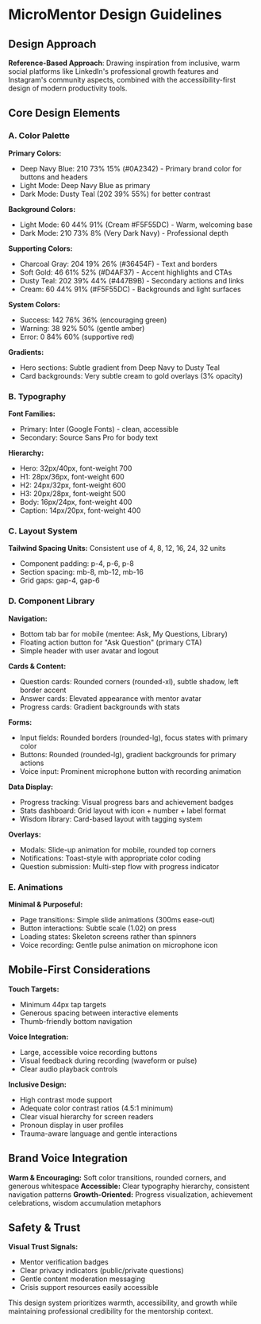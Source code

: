 # MicroMentor Design Guidelines

## Design Approach
**Reference-Based Approach**: Drawing inspiration from inclusive, warm social platforms like LinkedIn's professional growth features and Instagram's community aspects, combined with the accessibility-first design of modern productivity tools.

## Core Design Elements

### A. Color Palette
**Primary Colors:**
- Deep Navy Blue: 210 73% 15% (#0A2342) - Primary brand color for buttons and headers
- Light Mode: Deep Navy Blue as primary
- Dark Mode: Dusty Teal (202 39% 55%) for better contrast

**Background Colors:**
- Light Mode: 60 44% 91% (Cream #F5F55DC) - Warm, welcoming base
- Dark Mode: 210 73% 8% (Very Dark Navy) - Professional depth

**Supporting Colors:**
- Charcoal Gray: 204 19% 26% (#36454F) - Text and borders
- Soft Gold: 46 61% 52% (#D4AF37) - Accent highlights and CTAs
- Dusty Teal: 202 39% 44% (#447B9B) - Secondary actions and links
- Cream: 60 44% 91% (#F5F55DC) - Backgrounds and light surfaces

**System Colors:**
- Success: 142 76% 36% (encouraging green)
- Warning: 38 92% 50% (gentle amber)
- Error: 0 84% 60% (supportive red)

**Gradients:**
- Hero sections: Subtle gradient from Deep Navy to Dusty Teal
- Card backgrounds: Very subtle cream to gold overlays (3% opacity)

### B. Typography
**Font Families:**
- Primary: Inter (Google Fonts) - clean, accessible
- Secondary: Source Sans Pro for body text

**Hierarchy:**
- Hero: 32px/40px, font-weight 700
- H1: 28px/36px, font-weight 600
- H2: 24px/32px, font-weight 600
- H3: 20px/28px, font-weight 500
- Body: 16px/24px, font-weight 400
- Caption: 14px/20px, font-weight 400

### C. Layout System
**Tailwind Spacing Units:** Consistent use of 4, 8, 12, 16, 24, 32 units
- Component padding: p-4, p-6, p-8
- Section spacing: mb-8, mb-12, mb-16
- Grid gaps: gap-4, gap-6

### D. Component Library

**Navigation:**
- Bottom tab bar for mobile (mentee: Ask, My Questions, Library)
- Floating action button for "Ask Question" (primary CTA)
- Simple header with user avatar and logout

**Cards & Content:**
- Question cards: Rounded corners (rounded-xl), subtle shadow, left border accent
- Answer cards: Elevated appearance with mentor avatar
- Progress cards: Gradient backgrounds with stats

**Forms:**
- Input fields: Rounded borders (rounded-lg), focus states with primary color
- Buttons: Rounded (rounded-lg), gradient backgrounds for primary actions
- Voice input: Prominent microphone button with recording animation

**Data Display:**
- Progress tracking: Visual progress bars and achievement badges
- Stats dashboard: Grid layout with icon + number + label format
- Wisdom library: Card-based layout with tagging system

**Overlays:**
- Modals: Slide-up animation for mobile, rounded top corners
- Notifications: Toast-style with appropriate color coding
- Question submission: Multi-step flow with progress indicator

### E. Animations
**Minimal & Purposeful:**
- Page transitions: Simple slide animations (300ms ease-out)
- Button interactions: Subtle scale (1.02) on press
- Loading states: Skeleton screens rather than spinners
- Voice recording: Gentle pulse animation on microphone icon

## Mobile-First Considerations

**Touch Targets:**
- Minimum 44px tap targets
- Generous spacing between interactive elements
- Thumb-friendly bottom navigation

**Voice Integration:**
- Large, accessible voice recording buttons
- Visual feedback during recording (waveform or pulse)
- Clear audio playback controls

**Inclusive Design:**
- High contrast mode support
- Adequate color contrast ratios (4.5:1 minimum)
- Clear visual hierarchy for screen readers
- Pronoun display in user profiles
- Trauma-aware language and gentle interactions

## Brand Voice Integration
**Warm & Encouraging:** Soft color transitions, rounded corners, and generous whitespace
**Accessible:** Clear typography hierarchy, consistent navigation patterns
**Growth-Oriented:** Progress visualization, achievement celebrations, wisdom accumulation metaphors

## Safety & Trust
**Visual Trust Signals:**
- Mentor verification badges
- Clear privacy indicators (public/private questions)
- Gentle content moderation messaging
- Crisis support resources easily accessible

This design system prioritizes warmth, accessibility, and growth while maintaining professional credibility for the mentorship context.